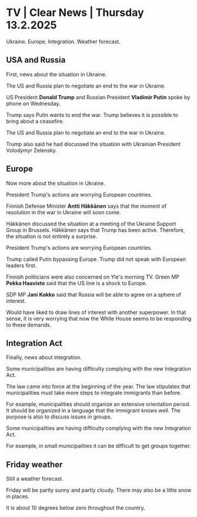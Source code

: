 # TV \| Clear News \| Thursday 13.2.2025

Ukraine. Europe. Integration. Weather forecast.

## USA and Russia

First, news about the situation in Ukraine.

The US and Russia plan to negotiate an end to the war in Ukraine.

US President **Donald Trump** and Russian President **Vladimir Putin** spoke by phone on Wednesday.

Trump says Putin wants to end the war. Trump believes it is possible to bring about a ceasefire.

The US and Russia plan to negotiate an end to the war in Ukraine.

Trump also said he had discussed the situation with Ukrainian President Volodymyr Zelensky.

## Europe

Now more about the situation in Ukraine.

President Trump's actions are worrying European countries.

Finnish Defense Minister **Antti Häkkänen** says that the moment of resolution in the war in Ukraine will soon come.

Häkkänen discussed the situation at a meeting of the Ukraine Support Group in Brussels. Häkkänen says that Trump has been active. Therefore, the situation is not entirely a surprise.

President Trump's actions are worrying European countries.

Trump called Putin bypassing Europe. Trump did not speak with European leaders first.

Finnish politicians were also concerned on Yle's morning TV. Green MP **Pekka Haavisto** said that the US line is a shock to Europe.

SDP MP **Jani Kokko** said that Russia will be able to agree on a sphere of interest.

Would have liked to draw lines of interest with another superpower. In that sense, it is very worrying that now the White House seems to be responding to these demands.

## Integration Act

Finally, news about integration.

Some municipalities are having difficulty complying with the new Integration Act.

The law came into force at the beginning of the year. The law stipulates that municipalities must take more steps to integrate immigrants than before.

For example, municipalities should organize an extensive orientation period. It should be organized in a language that the immigrant knows well. The purpose is also to discuss issues in groups.

Some municipalities are having difficulty complying with the new Integration Act.

For example, in small municipalities it can be difficult to get groups together.

## Friday weather

Still a weather forecast.

Friday will be partly sunny and partly cloudy. There may also be a little snow in places.

It is about 10 degrees below zero throughout the country.


